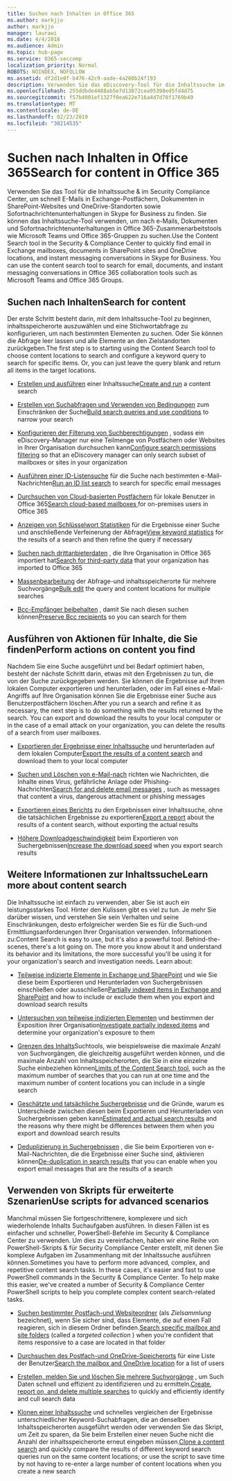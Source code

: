 ```yaml
---
title: Suchen nach Inhalten in Office 365
ms.author: markjjo
author: markjjo
manager: laurawi
ms.date: 4/4/2018
ms.audience: Admin
ms.topic: hub-page
ms.service: O365-seccomp
localization_priority: Normal
ROBOTS: NOINDEX, NOFOLLOW
ms.assetid: df2d1e0f-b476-42c9-aade-4a260b24f193
description: Verwenden Sie das eDiscovery-Tool für die Inhaltssuche im &amp; Office 365 Security Compliance Center, um schnell E-Mails in Exchange-Postfächern, Dokumenten in SharePoint-Websites und OneDrive-Standorten sowie Sofortnachrichtenunterhaltungen in Skype for Business zu finden.
ms.openlocfilehash: 255ddbde4488ab5e7d13872cea95398ed5fd4d75
ms.sourcegitcommit: f57b4001ef1327f0ea622e716a4d7d78f1769b49
ms.translationtype: MT
ms.contentlocale: de-DE
ms.lasthandoff: 02/23/2019
ms.locfileid: "30214535"
---
```

# <a name="search-for-content-in-office-365"></a><span data-ttu-id="46713-103">Suchen nach Inhalten in Office 365</span><span class="sxs-lookup"><span data-stu-id="46713-103">Search for content in Office 365</span></span>

<span data-ttu-id="46713-p101">Verwenden Sie das Tool für die Inhaltssuche &amp; im Security Compliance Center, um schnell E-Mails in Exchange-Postfächern, Dokumenten in SharePoint-Websites und OneDrive-Standorten sowie Sofortnachrichtenunterhaltungen in Skype for Business zu finden. Sie können das Inhaltssuche-Tool verwenden, um nach e-Mails, Dokumenten und Sofortnachrichtenunterhaltungen in Office 365-Zusammenarbeitstools wie Microsoft Teams und Office 365-Gruppen zu suchen.</span><span class="sxs-lookup"><span data-stu-id="46713-p101">Use the Content Search tool in the Security &amp; Compliance Center to quickly find email in Exchange mailboxes, documents in SharePoint sites and OneDrive locations, and instant messaging conversations in Skype for Business. You can use the content search tool to search for email, documents, and instant messaging conversations in Office 365 collaboration tools such as Microsoft Teams and Office 365 Groups.</span></span>
  
## <a name="search-for-content"></a><span data-ttu-id="46713-106">Suchen nach Inhalten</span><span class="sxs-lookup"><span data-stu-id="46713-106">Search for content</span></span>

<span data-ttu-id="46713-p102">Der erste Schritt besteht darin, mit dem Inhaltssuche-Tool zu beginnen, inhaltsspeicherorte auszuwählen und eine Stichwortabfrage zu konfigurieren, um nach bestimmten Elementen zu suchen. Oder Sie können die Abfrage leer lassen und alle Elemente an den Zielstandorten zurückgeben.</span><span class="sxs-lookup"><span data-stu-id="46713-p102">The first step is to starting using the Content Search tool to choose content locations to search and configure a keyword query to search for specific items. Or, you can just leave the query blank and return all items in the target locations.</span></span>
  
- <span data-ttu-id="46713-109">[Erstellen und ausführen](content-search.md) einer Inhaltssuche</span><span class="sxs-lookup"><span data-stu-id="46713-109">[Create and run](content-search.md) a content search</span></span> 
    
- <span data-ttu-id="46713-110">[Erstellen von Suchabfragen und Verwenden von Bedingungen](keyword-queries-and-search-conditions.md) zum Einschränken der Suche</span><span class="sxs-lookup"><span data-stu-id="46713-110">[Build search queries and use conditions](keyword-queries-and-search-conditions.md) to narrow your search</span></span> 
    
- <span data-ttu-id="46713-111">[Konfigurieren der Filterung von Suchberechtigungen](permissions-filtering-for-content-search.md) , sodass ein eDiscovery-Manager nur eine Teilmenge von Postfächern oder Websites in Ihrer Organisation durchsuchen kann</span><span class="sxs-lookup"><span data-stu-id="46713-111">[Configure search permissions filtering](permissions-filtering-for-content-search.md) so that an eDiscovery manager can only search subset of mailboxes or sites in your organization</span></span> 
    
- <span data-ttu-id="46713-112">[Ausführen einer ID-Listensuche](csv-file-for-an-id-list-content-search.md) für die Suche nach bestimmten e-Mail-Nachrichten</span><span class="sxs-lookup"><span data-stu-id="46713-112">[Run an ID list search](csv-file-for-an-id-list-content-search.md) to search for specific email messages</span></span> 
    
- <span data-ttu-id="46713-113">[Durchsuchen von Cloud-basierten Postfächern](search-cloud-based-mailboxes-for-on-premises-users.md) für lokale Benutzer in Office 365</span><span class="sxs-lookup"><span data-stu-id="46713-113">[Search cloud-based mailboxes ](search-cloud-based-mailboxes-for-on-premises-users.md) for on-premises users in Office 365</span></span>

- <span data-ttu-id="46713-114">[Anzeigen von Schlüsselwort Statistiken](view-keyword-statistics-for-content-search.md) für die Ergebnisse einer Suche und anschließende Verfeinerung der Abfrage</span><span class="sxs-lookup"><span data-stu-id="46713-114">[View keyword statistics](view-keyword-statistics-for-content-search.md) for the results of a search and then refine the query if necessary</span></span> 
    
- <span data-ttu-id="46713-115">[Suchen nach drittanbieterdaten](use-content-search-to-search-third-party-data-that-was-imported.md) , die Ihre Organisation in Office 365 importiert hat</span><span class="sxs-lookup"><span data-stu-id="46713-115">[Search for third-party data](use-content-search-to-search-third-party-data-that-was-imported.md) that your organization has imported to Office 365</span></span> 
    
- <span data-ttu-id="46713-116">[Massenbearbeitung](bulk-edit-content-searches.md) der Abfrage-und inhaltsspeicherorte für mehrere Suchvorgänge</span><span class="sxs-lookup"><span data-stu-id="46713-116">[Bulk edit](bulk-edit-content-searches.md) the query and content locations for multiple searches</span></span> 
    
- <span data-ttu-id="46713-117">[Bcc-Empfänger beibehalten](https://docs.microsoft.com/exchange/policy-and-compliance/holds/preserve-bcc-recipients-and-group-members) , damit Sie nach diesen suchen können</span><span class="sxs-lookup"><span data-stu-id="46713-117">[Preserve Bcc recipients](https://docs.microsoft.com/exchange/policy-and-compliance/holds/preserve-bcc-recipients-and-group-members) so you can search for them</span></span> 

## <a name="perform-actions-on-content-you-find"></a><span data-ttu-id="46713-118">Ausführen von Aktionen für Inhalte, die Sie finden</span><span class="sxs-lookup"><span data-stu-id="46713-118">Perform actions on content you find</span></span>

<span data-ttu-id="46713-p103">Nachdem Sie eine Suche ausgeführt und bei Bedarf optimiert haben, besteht der nächste Schritt darin, etwas mit den Ergebnissen zu tun, die von der Suche zurückgegeben werden. Sie können die Ergebnisse auf Ihren lokalen Computer exportieren und herunterladen, oder im Fall eines e-Mail-Angriffs auf Ihre Organisation können Sie die Ergebnisse einer Suche aus Benutzerpostfächern löschen.</span><span class="sxs-lookup"><span data-stu-id="46713-p103">After you run a search and refine it as necessary, the next step is to do something with the results returned by the search. You can export and download the results to your local computer or in the case of a email attack on your organization, you can delete the results of a search from user mailboxes.</span></span>
  
- <span data-ttu-id="46713-121">[Exportieren der Ergebnisse einer Inhaltssuche](export-search-results.md) und herunterladen auf dem lokalen Computer</span><span class="sxs-lookup"><span data-stu-id="46713-121">[Export the results of a content search](export-search-results.md) and download them to your local computer</span></span> 
    
- <span data-ttu-id="46713-122">[Suchen und Löschen von e-Mail-nach](search-for-and-delete-messages-in-your-organization.md) richten wie Nachrichten, die Inhalte eines Virus, gefährliche Anlage oder Phishing-Nachrichten</span><span class="sxs-lookup"><span data-stu-id="46713-122">[Search for and delete email messages](search-for-and-delete-messages-in-your-organization.md) , such as messages that content a virus, dangerous attachment or phishing messages</span></span> 
    
- <span data-ttu-id="46713-123">[Exportieren eines Berichts](export-a-content-search-report.md) zu den Ergebnissen einer Inhaltssuche, ohne die tatsächlichen Ergebnisse zu exportieren</span><span class="sxs-lookup"><span data-stu-id="46713-123">[Export a report](export-a-content-search-report.md) about the results of a content search, without exporting the actual results</span></span> 
    
- <span data-ttu-id="46713-124">[Höhere Downloadgeschwindigkeit](increase-download-speeds-when-exporting-ediscovery-results.md) beim Exportieren von Suchergebnissen</span><span class="sxs-lookup"><span data-stu-id="46713-124">[Increase the download speed](increase-download-speeds-when-exporting-ediscovery-results.md) when you export search results</span></span> 
    
## <a name="learn-more-about-content-search"></a><span data-ttu-id="46713-125">Weitere Informationen zur Inhaltssuche</span><span class="sxs-lookup"><span data-stu-id="46713-125">Learn more about content search</span></span>

<span data-ttu-id="46713-p104">Die Inhaltssuche ist einfach zu verwenden, aber Sie ist auch ein leistungsstarkes Tool. Hinter den Kulissen gibt es viel zu tun. Je mehr Sie darüber wissen, und verstehen Sie sein Verhalten und seine Einschränkungen, desto erfolgreicher werden Sie es für die Such-und Ermittlungsanforderungen Ihrer Organisation verwenden. Informationen zu:</span><span class="sxs-lookup"><span data-stu-id="46713-p104">Content Search is easy to use, but it's also a powerful tool. Behind-the-scenes, there's a lot going on. The more you know about it and understand its behavior and its limitations, the more successful you'll be using it for your organization's search and investigation needs. Learn about:</span></span>
  
- <span data-ttu-id="46713-130">[Teilweise indizierte Elemente in Exchange und SharePoint](partially-indexed-items-in-content-search.md) und wie Sie diese beim Exportieren und Herunterladen von Suchergebnissen einschließen oder ausschließen</span><span class="sxs-lookup"><span data-stu-id="46713-130">[Partially indexed items in Exchange and SharePoint](partially-indexed-items-in-content-search.md) and how to include or exclude them when you export and download search results</span></span> 
    
- <span data-ttu-id="46713-131">[Untersuchen von teilweise indizierten Elementen](investigating-partially-indexed-items-in-ediscovery.md) und bestimmen der Exposition ihrer Organisation</span><span class="sxs-lookup"><span data-stu-id="46713-131">[Investigate partially indexed items](investigating-partially-indexed-items-in-ediscovery.md) and determine your organization's exposure to them</span></span> 
    
- <span data-ttu-id="46713-132">[Grenzen des Inhalts](limits-for-content-search.md)Suchtools, wie beispielsweise die maximale Anzahl von Suchvorgängen, die gleichzeitig ausgeführt werden können, und die maximale Anzahl von Inhaltsspeicherorten, die Sie in eine einzelne Suche einbeziehen können</span><span class="sxs-lookup"><span data-stu-id="46713-132">[Limits of the Content Search tool](limits-for-content-search.md), such as the maximum number of searches that you can run at one time and the maximum number of content locations you can include in a single search</span></span> 
    
- <span data-ttu-id="46713-133">[Geschätzte und tatsächliche Suchergebnisse](differences-between-estimated-and-actual-ediscovery-search-results.md) und die Gründe, warum es Unterschiede zwischen diesen beim Exportieren und Herunterladen von Suchergebnissen geben kann</span><span class="sxs-lookup"><span data-stu-id="46713-133">[Estimated and actual search results](differences-between-estimated-and-actual-ediscovery-search-results.md) and the reasons why there might be differences between them when you export and download search results</span></span> 
    
- <span data-ttu-id="46713-134">[Deduplizierung in Suchergebnissen](de-duplication-in-ediscovery-search-results.md) , die Sie beim Exportieren von e-Mail-Nachrichten, die die Ergebnisse einer Suche sind, aktivieren können</span><span class="sxs-lookup"><span data-stu-id="46713-134">[De-duplication in search results](de-duplication-in-ediscovery-search-results.md) that you can enable when you export email messages that are the results of a search</span></span> 
    
## <a name="use-scripts-for-advanced-scenarios"></a><span data-ttu-id="46713-135">Verwenden von Skripts für erweiterte Szenarien</span><span class="sxs-lookup"><span data-stu-id="46713-135">Use scripts for advanced scenarios</span></span>

<span data-ttu-id="46713-p105">Manchmal müssen Sie fortgeschrittenere, komplexere und sich wiederholende Inhalts Suchaufgaben ausführen. In diesen Fällen ist es einfacher und schneller, PowerShell-Befehle im Security &amp; Compliance Center zu verwenden. Um dies zu vereinfachen, haben wir eine Reihe von PowerShell-Skripts &amp; für Security Compliance Center erstellt, mit denen Sie komplexe Aufgaben im Zusammenhang mit der Inhaltssuche ausführen können.</span><span class="sxs-lookup"><span data-stu-id="46713-p105">Sometimes you have to perform more advanced, complex, and repetitive content search tasks. In these cases, it's easier and fast to use PowerShell commands in the Security &amp; Compliance Center. To help make this easier, we've created a number of Security &amp; Compliance Center PowerShell scripts to help you complete complex content search-related tasks.</span></span>
  
- <span data-ttu-id="46713-139">[Suchen bestimmter Postfach-und Websiteordner](use-content-search-for-targeted-collections.md) (als *Zielsammlung* bezeichnet), wenn Sie sicher sind, dass Elemente, die auf einen Fall reagieren, sich in diesem Ordner befinden.</span><span class="sxs-lookup"><span data-stu-id="46713-139">[Search specific mailbox and site folders](use-content-search-for-targeted-collections.md) (called a  *targeted collection*  ) when you're confident that items responsive to a case are located in that folder</span></span> 
    
- <span data-ttu-id="46713-140">[Durchsuchen des Postfach-und OneDrive-Speicherorts](search-the-mailbox-and-onedrive-for-business-for-a-list-of-users.md) für eine Liste der Benutzer</span><span class="sxs-lookup"><span data-stu-id="46713-140">[Search the mailbox and OneDrive location](search-the-mailbox-and-onedrive-for-business-for-a-list-of-users.md) for a list of users</span></span> 
    
- <span data-ttu-id="46713-141">[Erstellen, melden Sie und löschen Sie mehrere Suchvorgänge](create-report-on-and-delete-multiple-content-searches.md) , um Such Daten schnell und effizient zu identifizieren und zu ermitteln.</span><span class="sxs-lookup"><span data-stu-id="46713-141">[Create, report on, and delete multiple searches](create-report-on-and-delete-multiple-content-searches.md) to quickly and efficiently identify and cull search data</span></span> 
    
- <span data-ttu-id="46713-142">[Klonen einer Inhaltssuche](clone-a-content-search.md) und schnelles vergleichen der Ergebnisse unterschiedlicher Keyword-Suchabfragen, die an denselben Inhaltsspeicherorten ausgeführt werden oder verwenden Sie das Skript, um Zeit zu sparen, da Sie beim Erstellen einer neuen Suche nicht die Anzahl der inhaltsspeicherorte erneut eingeben müssen.</span><span class="sxs-lookup"><span data-stu-id="46713-142">[Clone a content search](clone-a-content-search.md) and quickly compare the results of different keyword search queries run on the same content locations; or use the script to save time by not having to re-enter a large number of content locations when you create a new search</span></span> 
    

